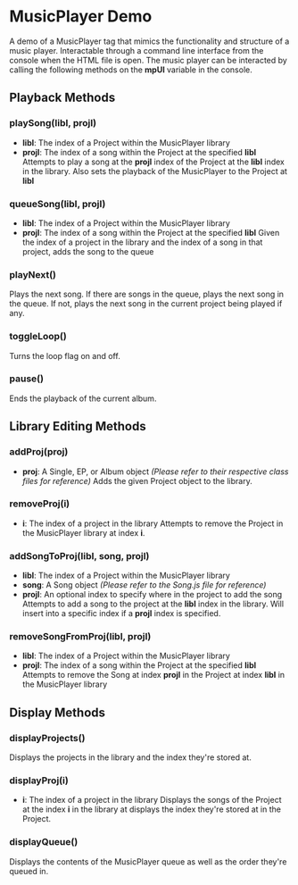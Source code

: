 # MusicPlayer Demo
A demo of a MusicPlayer tag that mimics the functionality and structure of a music
player. Interactable through a command line interface from the console when the 
HTML file is open. The music player can be interacted by calling the following
methods on the **mpUI** variable in the console.

## Playback Methods
### playSong(libI, projI)
* **libI**: The index of a Project within the MusicPlayer library
* **projI**: The index of a song within the Project at the specified **libI**
Attempts to play a song at the **projI** index of the Project at the **libI** index 
in the library. Also sets the playback of the MusicPlayer to the Project at **libI**

### queueSong(libI, projI)
* **libI**: The index of a Project within the MusicPlayer library
* **projI**: The index of a song within the Project at the specified **libI**
Given the index of a project in the library and the index of a song in 
that project, adds the song to the queue

### playNext()
Plays the next song. If there are songs in the queue, plays the next song in the
queue. If not, plays the next song in the current project being played if any.

### toggleLoop()
Turns the loop flag on and off.

### pause()
Ends the playback of the current album.


## Library Editing Methods
### addProj(proj)
* **proj**: A Single, EP, or Album object *(Please refer to their respective class files for reference)*
Adds the given Project object to the library.

### removeProj(i)
* **i**: The index of a project in the library
Attempts to remove the Project in the MusicPlayer library at index **i**.

### addSongToProj(libI, song, projI)
* **libI**: The index of a Project within the MusicPlayer library
* **song**: A Song object *(Please refer to the Song.js file for reference)*
* **projI**: An optional index to specify where in the project to add the song
Attempts to add a song to the project at the **libI** index in the library. Will
insert into a specific index if a **projI** index is specified.

### removeSongFromProj(libI, projI)
* **libI**: The index of a Project within the MusicPlayer library
* **projI**: The index of a song within the Project at the specified **libI**
Attempts to remove the Song at index **projI** in the Project at index **libI**
in the MusicPlayer library


## Display Methods
### displayProjects()
Displays the projects in the library and the index they're stored at.

### displayProj(i)
* **i**: The index of a project in the library
Displays the songs of the Project at the index **i** in the library at displays the
index they're stored at in the Project.

### displayQueue()
Displays the contents of the MusicPlayer queue as well as the order they're queued
in.

